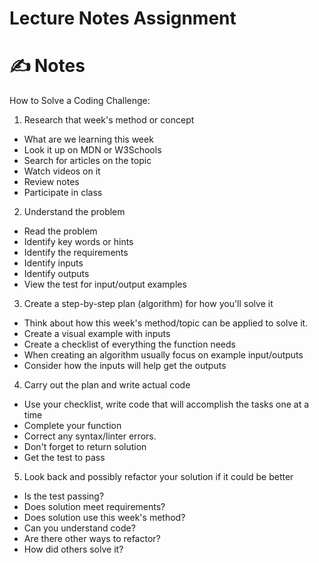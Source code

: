 # Lecture Notes Assignment

# ✍️ Notes

How to Solve a Coding Challenge:

1. Research that week's method or concept
- What are we learning this week
- Look it up on MDN or W3Schools
- Search for articles on the topic
- Watch videos on it
- Review notes
- Participate in class
2. Understand the problem
- Read the problem
- Identify key words or hints
- Identify the requirements
- Identify inputs
- Identify outputs
- View the test for input/output examples
3. Create a step-by-step plan (algorithm) for how you'll solve it
- Think about how this week's method/topic can be applied to solve it.
- Create a visual example with inputs
- Create a checklist of everything the function needs
- When creating an algorithm usually focus on example input/outputs
- Consider how the inputs will help get the outputs
4. Carry out the plan and write actual code
- Use your checklist, write code that will accomplish the tasks one at a time
- Complete your function
- Correct any syntax/linter errors.
- Don't forget to return solution
- Get the test to pass
5. Look back and possibly refactor your solution if it could be better
- Is the test passing?
- Does solution meet requirements?
- Does solution use this week's method?
- Can you understand code? 
- Are there other ways to refactor?
- How did others solve it?